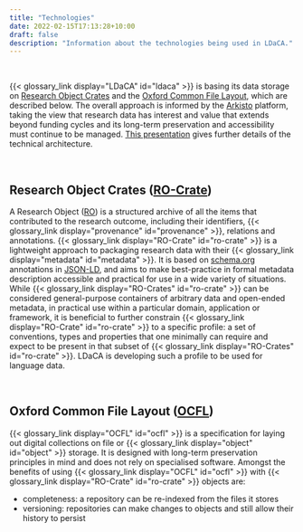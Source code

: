 ```yaml
---
title: "Technologies"
date: 2022-02-15T17:13:28+10:00
draft: false
description: "Information about the technologies being used in LDaCA."
---
```


<br>

{{< glossary_link display="LDaCA" id="ldaca" >}} is basing its data storage on [Research Object Crates](#research-object-crates-ro-cratehttpswwwresearchobjectorgro-crate) and the [Oxford Common File Layout](#oxford-common-file-layout-ocflhttpsocflio), which are described below. The overall approach is informed by the [Arkisto](https://arkisto-platform.github.io/) platform, taking the view that research data has interest and value that extends beyond funding cycles and its long-term preservation and accessibility must continue to be managed. [This presentation](https://ptsefton.com/2022/02/18/hass_rdc_tech_advisory/index.html) gives further details of the technical architecture.

<br>

## Research Object Crates ([RO-Crate](https://www.researchobject.org/ro-crate/))

A Research Object ([RO](https://www.researchobject.org/)) is a structured archive of all the items that contributed to the research outcome, including their identifiers, {{< glossary_link display="provenance" id="provenance" >}}, relations and annotations. {{< glossary_link display="RO-Crate" id="ro-crate" >}} is a lightweight approach to packaging research data with their {{< glossary_link display="metadata" id="metadata" >}}. It is based on [schema.org](https://schema.org/) annotations in [JSON-LD](https://json-ld.org/), and aims to make best-practice in formal metadata description accessible and practical for use in a wide variety of situations. While {{< glossary_link display="RO-Crates" id="ro-crate" >}} can be considered general-purpose containers of arbitrary data and open-ended metadata, in practical use within a particular domain, application or framework, it is beneficial to further constrain {{< glossary_link display="RO-Crate" id="ro-crate" >}} to a specific profile: a set of conventions, types and properties that one minimally can require and expect to be present in that subset of {{< glossary_link display="RO-Crates" id="ro-crate" >}}. LDaCA is developing such a profile to be used for language data.

<br>

## Oxford Common File Layout ([OCFL](https://ocfl.io/))

{{< glossary_link display="OCFL" id="ocfl" >}} is a specification for laying out digital collections on file or {{< glossary_link display="object" id="object" >}} storage. It is designed with long-term preservation principles in mind and does not rely on specialised software. Amongst the benefits of using {{< glossary_link display="OCFL" id="ocfl" >}} with {{< glossary_link display="RO-Crate" id="ro-crate" >}} objects are:

- completeness: a repository can be re-indexed from the files it stores
- versioning: repositories can make changes to objects and still allow their history to persist

<br>
